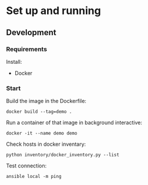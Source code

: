 # Set up and running

## Development
### Requirements

Install:

- Docker

### Start

Build the image in the Dockerfile:

```
docker build --tag=demo .
```

Run a container of that image in background interactive:

```
docker -it --name demo demo
```

Check hosts in docker inventary:

```
python inventory/docker_inventory.py --list
```

Test connection:

```
ansible local -m ping
```
